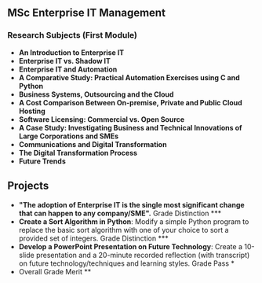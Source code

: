 ## MSc Enterprise IT Management

### Research Subjects (First Module)
- **An Introduction to Enterprise IT**
- **Enterprise IT vs. Shadow IT**
- **Enterprise IT and Automation**
- **A Comparative Study: Practical Automation Exercises using C and Python**
- **Business Systems, Outsourcing and the Cloud**
- **A Cost Comparison Between On-premise, Private and Public Cloud Hosting**
- **Software Licensing: Commercial vs. Open Source**
- **A Case Study: Investigating Business and Technical Innovations of Large Corporations and SMEs**
- **Communications and Digital Transformation**
- **The Digital Transformation Process**
- **Future Trends**

## Projects
- **"The adoption of Enterprise IT is the single most significant change that can happen to any company/SME".**
   Grade Distinction ***
- **Create a Sort Algorithm in Python**: Modify a simple Python program to replace the basic sort algorithm with one of your choice to sort a provided set of integers.
   Grade Distinction ***
- **Develop a PowerPoint Presentation on Future Technology**: Create a 10-slide presentation and a 20-minute recorded reflection (with transcript) on future technology/techniques and learning styles.
   Grade Pass *
- Overall Grade Merit **
